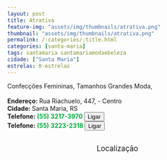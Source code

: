 ```yaml
---
layout: post
title: Atrativa
feature-img: "assets/img/thumbnails/atrativa.png"
thumbnail: "assets/img/thumbnails/atrativa.png"
permalink: /:categories/:title.html
categories: [santa-maria]
tags: santamaria santamariamodaebeleza
cidade: ["Santa Maria"]
estrelas: 0-estrelas
---
```

Confecções Femininas, Tamanhos Grandes Moda,<!-- more --><br />
 <br/>
<b>Endereço: </b>Rua Riachuelo, 447, - Centro<br />
<b>Cidade: </b>Santa Maria, RS<br />
<b>Telefone: <span style="color: #00ab3a;">(55) 3217-3970</span> <a href="tel:5532173970"><button class="ligar">Ligar</button></a></b><br />
<b>Telefone: <span style="color: #00ab3a;">(55) 3223-2318</span> <a href="tel:5532232318"><button class="ligar">Ligar</button></a></b><br />
<br />
<style>
      #map {
        height: 400px;
        width: 100%;
       }
    </style>

<div style="font-size: larger; text-align: center;">
Localização</div>
<div id="map">
<script>
      function initMap() {
        var uluru = {lat: -29.6895124, lng: -53.8030979};
        var map = new google.maps.Map(document.getElementById('map'), {
          zoom: 17,
          center: uluru
        });
        var marker = new google.maps.Marker({
          position: uluru,
          map: map
        });
      }
    </script>
    <script async="" defer="" src="https://maps.googleapis.com/maps/api/js?key=AIzaSyCck-jhcLX7iaqvW5q898KwuoSUBpG-7qE&callback=initMap">
    </script>
</div>
